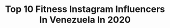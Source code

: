 ---
title: Top 10 Fitness Instagram Influencers In Venezuela In 2020
description: >-
  Find top fitness Instagram influencers in Venezuela in 2020. Most popular hashtags: #venezuela #tbt #salud.
platform: Instagram
hits: 66
text_top: See the best Instagram accounts on inBeat.
text_bottom: Our database aggregates 66 Instagram influencers like this in Venezuela for you to collaborate.
profiles:
  - username: "dianavasquezve"
    fullname: >-
      DIANA VASQUEZ
    bio: >-
      📺 Reportera @noticierovenevision 🎧 Locutora UCV 💪🏼 Fitness Girl 👩🏻‍💻 Redacto Notas de Salud ⤵️
    location: "Venezuela"
    followers: 29888
    engagement: 1110
    commentsToLikes: 0.162843
    id: ck8tdsjan4m2c0j78m724dumc
    verified: false
    hashtags: "#atusaludenlinea, #reporter, #caracas, #cuarentenacreativa"
  - username: "solimarpalencia"
    fullname: >-
      solymar palencia
    bio: >-
      PASION POR EL FITNESS ↔ ↪ATLETA SPNUTRITION MODELFITNESS ESTILO DE VIDA! SUPLEMENTOS DISPONIBLES
    location: "Venezuela"
    followers: 46746
    engagement: 217
    commentsToLikes: 0.150852
    id: ck5ch3fvbq1ep0i11vaj6qjub
    verified: false
    hashtags: "#valencia, #motivation, #chic, #spnutrition"
  - username: "solparra23"
    fullname: >-
      Sol Parra
    bio: >-
      + (58)📍 | Mathiasmon | Fitness lover | @MERIDASPORTS
    location: "Venezuela"
    followers: 171432
    engagement: 324
    commentsToLikes: 0.020896
    id: ckap6678eekgs0i78ttpo2cde
    verified: false
    hashtags: "#cyclinglife, #orbeavzla, #tbt, #moodcuarentena"
  - username: "medinacelina"
    fullname: >-
      Celina medina lozano
    bio: >-
      •Mom •Vet •Fitness Esta no soy yo, son solo fotos mias
    location: "Venezuela"
    followers: 9113
    engagement: 784
    commentsToLikes: 0.035824
    id: ckaoz4za3ke3i0i78a084zlf2
    verified: false
    hashtags: "#cuarentena, #vet, #stayathome"
  - username: "baki_aponte"
    fullname: >-
      Héctor
    bio: >-
      Hijo de Dios🙏🏽☝🏽 Health & Fitness Enthusiast🏃🏻‍♂️ “Todo lo puedo en Cristo que me fortalece”
    location: "Venezuela"
    followers: 11216
    engagement: 351
    commentsToLikes: 0.048831
    id: ck6u6gzi9fjgq0j71phn7qbve
    verified: false
    hashtags: ""
  - username: "missoriell"
    fullname: >-
      Miss Oriell
    bio: >-
      La proyección es mi pasión ⭐️ Modelo ✨ Fitness 🏋️‍♀️ CEO: @missoclothes Siempre sueña y apunta más alto de lo que sabes que puedes llegar♥️ 🇻🇪|🇵🇦
    location: "Venezuela"
    followers: 121352
    engagement: 440
    commentsToLikes: 0.015007
    id: ck5hfyktxzzzd0i11iwyq9bm1
    verified: false
    hashtags: "#reels, #miami, #smile, #photooftheday"
  - username: "gatavani"
    fullname: >-
      Ivonne Albornoz
    bio: >-
      👨‍👩‍👧 ♥️ Me llaman la #gatavani 👩🏻‍🎓Turismo 🛫Trip d Cabina 💪🏼Emprendedor Fitness Motivacion y Bienestar CEO @forzagym_pzo Publicidad 📤 VENEZOLANA🇻🇪
    location: "Venezuela"
    followers: 36614
    engagement: 119
    commentsToLikes: 0.030286
    id: ck6031kbdkhe50i1406ppoi2n
    verified: false
    hashtags: "#actitud, #gatavani, #belleza, #energia"
  - username: "moveyourash.fit"
    fullname: >-
      Ashly Prieto Healthy Lifestyle
    bio: >-
      🍏 ISSA Fitness nutrition 🏃🏼‍♀️ ISSA Personal Trainer 👩🏼‍🍳 Recetas 💪🏼 DM para colaboraciones 📧 Asesorías 🔽 Mantente al día con TODO desde mi página web
    location: "Venezuela"
    followers: 43813
    engagement: 376
    commentsToLikes: 0.034065
    id: ck5cfpjwwnemm0i11bg26a6ow
    verified: false
    hashtags: "#recetamya, #retomya, #rutinamya, #menumya"
  - username: "balletfitness_by_upstage"
    fullname: >-
      Ballet Fitness by Upstage 🇨🇴🌎
    bio: >-
      • ENTRENAMIENTO FÍSICO: Ballet Fitness • ESCUELA DE BAILE: @upstagedancecali • MÉTODO PARA MAYORES DE 14 AÑOS
    location: "Venezuela"
    followers: 28349
    engagement: 81
    commentsToLikes: 0.025757
    id: ck0tukg7x7kfj0i197bqfyd00
    verified: false
    hashtags: "#ballerinabody, #onlinetraining, #barreclass, #health"
  - username: "mariano.caneda"
    fullname: >-
      Mariano Caneda
    bio: >-
      - Dota 2 Professional Player. 👾 🕶 - Fitness. 💪🏻🔥 - Electro. ⚡🎶
    location: "Venezuela"
    followers: 14517
    engagement: 445
    commentsToLikes: 0.046475
    id: ck14iuw54h9er0i19ipz8evue
    verified: false
    hashtags: ""
---